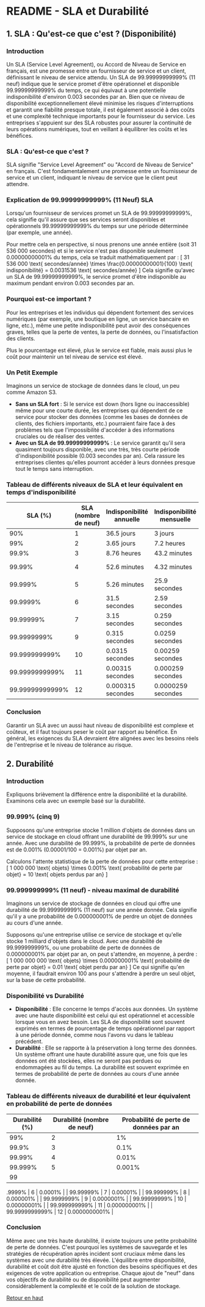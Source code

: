 # README - SLA et Durabilité

## 1. SLA : Qu'est-ce que c'est ? (Disponibilité)

### Introduction
Un SLA (Service Level Agreement), ou Accord de Niveau de Service en français, est une promesse entre un fournisseur de service et un client, définissant le niveau de service attendu. Un SLA de 99.99999999999% (11 neuf) indique que le service promet d'être opérationnel et disponible 99.99999999999% du temps, ce qui équivaut à une potentielle indisponibilité d'environ 0.003 secondes par an. Bien que ce niveau de disponibilité exceptionnellement élevé minimise les risques d'interruptions et garantit une fiabilité presque totale, il est également associé à des coûts et une complexité technique importants pour le fournisseur du service. Les entreprises s'appuient sur des SLA robustes pour assurer la continuité de leurs opérations numériques, tout en veillant à équilibrer les coûts et les bénéfices.

### SLA : Qu'est-ce que c'est ?
SLA signifie "Service Level Agreement" ou "Accord de Niveau de Service" en français. C'est fondamentalement une promesse entre un fournisseur de service et un client, indiquant le niveau de service que le client peut attendre.

### Explication de 99.99999999999% (11 Neuf) SLA
Lorsqu'un fournisseur de services promet un SLA de 99.99999999999%, cela signifie qu'il assure que ses services seront disponibles et opérationnels 99.99999999999% du temps sur une période déterminée (par exemple, une année).

Pour mettre cela en perspective, si nous prenons une année entière (soit 31 536 000 secondes) et si le service n'est pas disponible seulement 0.00000000001% du temps, cela se traduit mathématiquement par :
\[ 31 536 000 \text{ secondes/année} \times \frac{0.00000000001}{100} \text{ indisponibilité} = 0.0031536 \text{ secondes/année} \]
Cela signifie qu'avec un SLA de 99.99999999999%, le service promet d'être indisponible au maximum pendant environ 0.003 secondes par an.

### Pourquoi est-ce important ?
Pour les entreprises et les individus qui dépendent fortement des services numériques (par exemple, une boutique en ligne, un service bancaire en ligne, etc.), même une petite indisponibilité peut avoir des conséquences graves, telles que la perte de ventes, la perte de données, ou l'insatisfaction des clients.

Plus le pourcentage est élevé, plus le service est fiable, mais aussi plus le coût pour maintenir un tel niveau de service est élevé.

### Un Petit Exemple
Imaginons un service de stockage de données dans le cloud, un peu comme Amazon S3.

- **Sans un SLA fort** : Si le service est down (hors ligne ou inaccessible) même pour une courte durée, les entreprises qui dépendent de ce service pour stocker des données (comme les bases de données de clients, des fichiers importants, etc.) pourraient faire face à des problèmes tels que l'impossibilité d'accéder à des informations cruciales ou de réaliser des ventes.
- **Avec un SLA de 99.99999999999%** : Le service garantit qu'il sera quasiment toujours disponible, avec une très, très courte période d'indisponibilité possible (0.003 secondes par an). Cela rassure les entreprises clientes qu'elles pourront accéder à leurs données presque tout le temps sans interruption.

### Tableau de différents niveaux de SLA et leur équivalent en temps d'indisponibilité
| SLA (%)         | SLA (nombre de neuf) | Indisponibilité annuelle | Indisponibilité mensuelle | Indisponibilité hebdomadaire | Indisponibilité quotidienne |
|-----------------|----------------------|--------------------------|---------------------------|------------------------------|-----------------------------|
| 90%             | 1                    | 36.5 jours               | 3 jours                   | 16.8 heures                  | 2.4 heures                  |
| 99%             | 2                    | 3.65 jours               | 7.2 heures                | 1.68 heures                  | 14.4 minutes                |
| 99.9%           | 3                    | 8.76 heures              | 43.2 minutes              | 10.1 minutes                 | 1.44 minutes                |
| 99.99%          | 4                    | 52.6 minutes             | 4.32 minutes              | 1.01 minutes                 | 8.64 secondes               |
| 99.999%         | 5                    | 5.26 minutes             | 25.9 secondes             | 6.05 secondes                | 0.864 secondes              |
| 99.9999%        | 6                    | 31.5 secondes            | 2.59 secondes             | 0.605 secondes               | 0.0864 secondes             |
| 99.99999%       | 7                    | 3.15 secondes            | 0.259 secondes            | 0.0605 secondes              | 0.00864 secondes            |
| 99.9999999%     | 9                    | 0.315 secondes           | 0.0259 secondes           | 0.00605 secondes             | 0.000864 secondes           |
| 99.999999999%   | 10                   | 0.0315 secondes          | 0.00259 secondes          | 0.000605 secondes            | 0.0000864 secondes          |
| 99.9999999999%  | 11                   | 0.00315 secondes         | 0.000259 secondes         | 0.0000605 secondes           | 0.00000864 secondes         |
| 99.99999999999% | 12                   | 0.000315 secondes        | 0.0000259 secondes        | 0.00000605 secondes          | 0.000000864 secondes        |

### Conclusion
Garantir un SLA avec un aussi haut niveau de disponibilité est complexe et coûteux, et il faut toujours peser le coût par rapport au bénéfice. En général, les exigences du SLA devraient être alignées avec les besoins réels de l'entreprise et le niveau de tolérance au risque.

## 2. Durabilité

### Introduction
Expliquons brièvement la différence entre la disponibilité et la durabilité. Examinons cela avec un exemple basé sur la durabilité.

### 99.999% (cinq 9)
Supposons qu'une entreprise stocke 1 million d'objets de données dans un service de stockage en cloud offrant une durabilité de 99.999% sur une année. Avec une durabilité de 99.999%, la probabilité de perte de données est de 0.001% (0.00001/100 = 0.001%) par objet par an.

Calculons l'attente statistique de la perte de données pour cette entreprise :
\[ 1 000 000 \text{ objets} \times 0.001% \text{ probabilité de perte par objet} = 10 \text{ objets perdus par an} \]

### 99.999999999% (11 neuf) - niveau maximal de durabilité
Imaginons un service de stockage de données en cloud qui offre une durabilité de 99.999999999% (11 neuf) sur une année donnée. Cela signifie qu'il y a une probabilité de 0.000000001% de perdre un objet de données au cours d'une année.

Supposons qu'une entreprise utilise ce service de stockage et qu'elle stocke 1 milliard d'objets dans le cloud. Avec une durabilité de 99.999999999%, ou une probabilité de perte de données de 0.000000001% par objet par an, on peut s'attendre, en moyenne, à perdre :
\[ 1 000 000 000 \text{ objets} \times 0.000000001% \text{ probabilité de perte par objet} = 0.01 \text{ objet perdu par an} \]
Ce qui signifie qu'en moyenne, il faudrait environ 100 ans pour s'attendre à perdre un seul objet, sur la base de cette probabilité.

### Disponibilité vs Durabilité
- **Disponibilité** : Elle concerne le temps d'accès aux données. Un système avec une haute disponibilité est celui qui est opérationnel et accessible lorsque vous en avez besoin. Les SLA de disponibilité sont souvent exprimés en termes de pourcentage de temps opérationnel par rapport à une période donnée, comme nous l'avons vu dans le tableau précédent.
- **Durabilité** : Elle se rapporte à la préservation à long terme des données. Un système offrant une haute durabilité assure que, une fois que les données ont été stockées, elles ne seront pas perdues ou endommagées au fil du temps. La durabilité est souvent exprimée en termes de probabilité de perte de données au cours d'une année donnée.

### Tableau de différents niveaux de durabilité et leur équivalent en probabilité de perte de données
| Durabilité (%) | Durabilité (nombre de neuf) | Probabilité de perte de données par an |
|----------------|-----------------------------|---------------------------------------|
| 99%            | 2                           | 1%                                    |
| 99.9%          | 3                           | 0.1%                                  |
| 99.99%         | 4                           | 0.01%                                 |
| 99.999%        | 5                           | 0.001%                                |
| 99

.9999%       | 6                           | 0.0001%                               |
| 99.99999%      | 7                           | 0.00001%                              |
| 99.999999%     | 8                           | 0.000001%                             |
| 99.9999999%    | 9                           | 0.0000001%                            |
| 99.99999999%   | 10                          | 0.00000001%                           |
| 99.999999999%  | 11                          | 0.000000001%                          |
| 99.9999999999% | 12                          | 0.0000000001%                         |

### Conclusion
Même avec une très haute durabilité, il existe toujours une petite probabilité de perte de données. C'est pourquoi les systèmes de sauvegarde et les stratégies de récupération après incident sont cruciaux même dans les systèmes avec une durabilité très élevée. L'équilibre entre disponibilité, durabilité et coût doit être ajusté en fonction des besoins spécifiques et des exigences de votre application ou entreprise. Chaque ajout de "neuf" dans vos objectifs de durabilité ou de disponibilité peut augmenter considérablement la complexité et le coût de la solution de stockage.

[Retour en haut](#readme---sla-et-durabilit%C3%A9)
